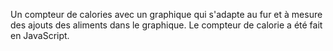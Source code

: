Un compteur de calories avec un graphique qui s'adapte au fur et à mesure des ajouts des aliments dans le graphique. Le compteur de calorie a été fait en JavaScript.
